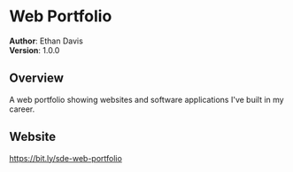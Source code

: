 # Web Portfolio

**Author**: Ethan Davis\
**Version**: 1.0.0

## Overview
A web portfolio showing websites and software applications I've built in my career.

## Website
https://bit.ly/sde-web-portfolio
